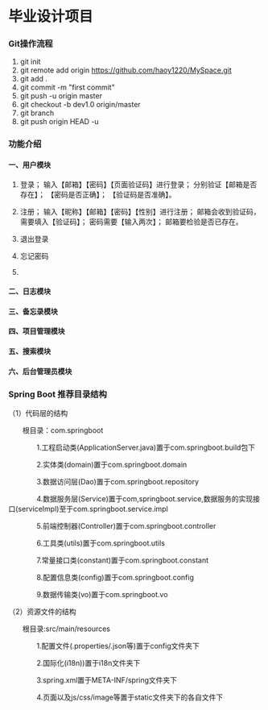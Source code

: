 # 毕业设计项目

### Git操作流程

1. git init
2. git remote add origin https://github.com/haoy1220/MySpace.git
3. git add .
4. git commit -m "first commit"
5. git push -u origin master
6. git checkout -b dev1.0 origin/master
7. git branch
8. git push origin HEAD -u

### 功能介绍

#### 一、用户模块
1. 登录；
输入【邮箱】【密码】【页面验证码】进行登录；
分别验证【邮箱是否存在】；
【密码是否正确】；
【验证码是否准确】。

2. 注册；
输入【昵称】【邮箱】【密码】【性别】进行注册；
邮箱会收到验证码，需要填入【验证码】；
密码需要【输入两次】；
邮箱要检验是否已存在。

3. 退出登录
4. 忘记密码
5. 

#### 二、日志模块
#### 三、备忘录模块
#### 四、项目管理模块
#### 五、搜索模块
#### 六、后台管理员模块


### Spring Boot 推荐目录结构

（1）代码层的结构

　　根目录：com.springboot

　　　　1.工程启动类(ApplicationServer.java)置于com.springboot.build包下

　　　　2.实体类(domain)置于com.springboot.domain

　　　　3.数据访问层(Dao)置于com.springboot.repository

　　　　4.数据服务层(Service)置于com,springboot.service,数据服务的实现接口(serviceImpl)至于com.springboot.service.impl

　　　　5.前端控制器(Controller)置于com.springboot.controller

　　　　6.工具类(utils)置于com.springboot.utils

　　　　7.常量接口类(constant)置于com.springboot.constant

　　　　8.配置信息类(config)置于com.springboot.config

　　　　9.数据传输类(vo)置于com.springboot.vo

（2）资源文件的结构

　　根目录:src/main/resources

　　　　1.配置文件(.properties/.json等)置于config文件夹下

　　　　2.国际化(i18n))置于i18n文件夹下

　　　　3.spring.xml置于META-INF/spring文件夹下

　　　　4.页面以及js/css/image等置于static文件夹下的各自文件下